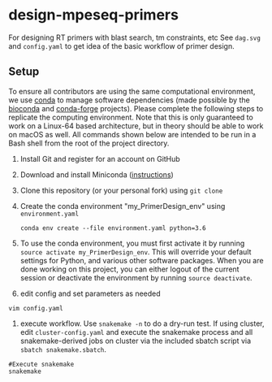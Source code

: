 # design-mpeseq-primers
For designing RT primers with blast search, tm constraints, etc
See `dag.svg` and `config.yaml` to get idea of the basic workflow of primer design.

## Setup

To ensure all contributors are using the same computational environment, we use
[conda][] to manage software dependencies (made possible by the [bioconda][] and
[conda-forge][] projects). Please complete the following steps to replicate the
computing environment. Note that this is only guaranteed to work on a Linux-64
based architecture, but in theory should be able to work on macOS as well. All
commands shown below are intended to be run in a Bash shell from the root of the
project directory.

1. Install Git and register for an account on GitHub

1. Download and install Miniconda ([instructions](https://conda.io/miniconda.html))

1. Clone this repository (or your personal fork) using `git clone`

1. Create the conda environment "my_PrimerDesign_env" using `environment.yaml`
    ```
    conda env create --file environment.yaml python=3.6
    ```

1. To use the conda environment, you must first activate it by running `source
activate my_PrimerDesign_env`. This will override your default settings for Python, and
various other software packages. When you are done working on this project, you
can either logout of the current session or deactivate the environment by
running `source deactivate`.

1. edit config and set parameters as needed
```
vim config.yaml
```
1. execute workflow.  Use `snakemake -n` to do a dry-run test. If using cluster, edit
`cluster-config.yaml` and execute the snakemake process and all snakemake-derived
jobs on cluster via the included sbatch script via `sbatch snakemake.sbatch`.
```
#Execute snakemake
snakemake
```

[bioconda]: https://bioconda.github.io
[conda]: https://conda.io/docs/
[conda-forge]: https://conda-forge.org/
[workflowr]: https://github.com/jdblischak/workflowr
